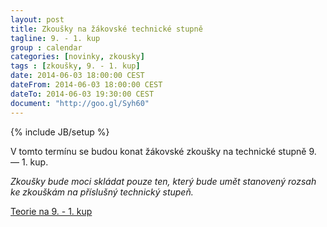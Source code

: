 ```yaml
---
layout: post
title: Zkoušky na žákovské technické stupně
tagline: 9. - 1. kup
group : calendar
categories: [novinky, zkousky]
tags : [zkoušky, 9. - 1. kup]
date: 2014-06-03 18:00:00 CEST
dateFrom: 2014-06-03 18:00:00 CEST
dateTo: 2014-06-03 19:30:00 CEST
document: "http://goo.gl/Syh60"
---
```

{% include JB/setup %}

V tomto termínu se budou konat žákovské zkoušky na technické stupně 9. &mdash; 1. kup.

_Zkoušky bude moci skládat pouze ten, který bude umět stanovený rozsah ke zkouškám na příslušný technický stupeň._

<a href="{{page.document}}" class="btn btn-success" target="_blank" title="Teorie na 9. - 1. kup">Teorie na 9. - 1. kup</a>
